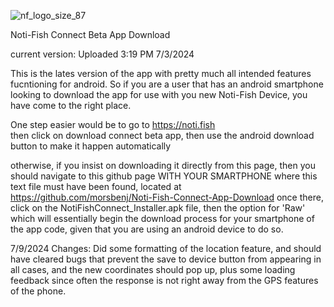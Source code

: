 ![nf_logo_size_87](https://github.com/morsbenj/Noti-Fish-Connect-App-Download/assets/104463900/d5c402bd-9828-4d13-a044-87bf39463792)


Noti-Fish Connect Beta App Download

current version: Uploaded 3:19 PM 7/3/2024

This is the lates version of the app with pretty much all intended features fucntioning for android.
So if you are a user that has an android smartphone looking to download the app for use with you new
Noti-Fish Device, you have come to the right place. 

One step easier would be to go to https://noti.fish  
then click on download connect beta app, then use the android download button to make it happen automatically


otherwise, if you insist on downloading it directly from this page, then you should navigate to 
this github page WITH YOUR SMARTPHONE where this text file must have been found, located at 
https://github.com/morsbenj/Noti-Fish-Connect-App-Download
 once there, click on the NotiFishConnect_Installer.apk file, then the option for 'Raw' which will essentially 
 begin the download process for your smartphone of the app code, given that you are using an android device to do so.



7/9/2024 Changes:
Did some formatting of the location feature, and should have cleared bugs that prevent the save to device button 
from appearing in all cases, and the new coordinates should pop up, plus some loading feedback since often the
response is not right away from the GPS features of the phone.